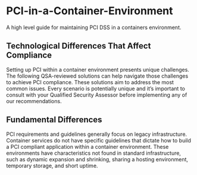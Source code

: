 # PCI-in-a-Container-Environment
A high level guide for maintaining PCI DSS in a containers environment.

## Technological Differences That Affect Compliance
Setting up PCI within a container environment presents unique challenges. The following QSA-reviewed solutions can help navigate those challenges to achieve PCI compliance. These solutions aim to address the most common issues. Every scenario is potentially unique and it’s important to consult with your Qualified Security Assessor before implementing any of our recommendations. 
## Fundamental Differences
PCI requirements and guidelines generally focus on legacy infrastructure. Container services do not have specific guidelines that dictate how to build a PCI compliant application within a container environment. These environments have characteristics not found in standard infrastructure, such as dynamic expansion and shrinking, sharing a hosting environment, temporary storage, and short uptime.
